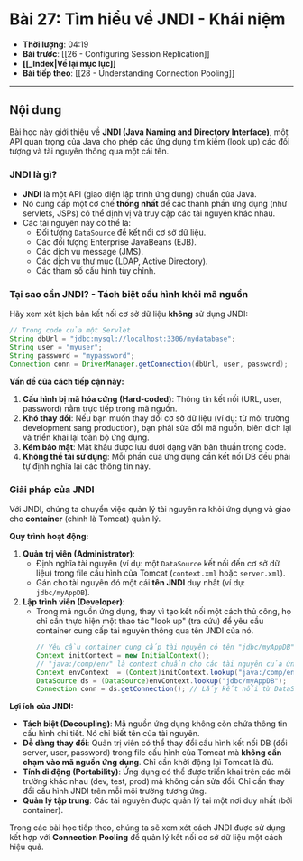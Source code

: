 # Bài 27: Tìm hiểu về JNDI - Khái niệm

- **Thời lượng**: 04:19
- **Bài trước**: [[26 - Configuring Session Replication]]
- **[[_Index|Về lại mục lục]]**
- **Bài tiếp theo**: [[28 - Understanding Connection Pooling]]

---

## Nội dung

Bài học này giới thiệu về **JNDI (Java Naming and Directory Interface)**, một API quan trọng của Java cho phép các ứng dụng tìm kiếm (look up) các đối tượng và tài nguyên thông qua một cái tên.

### JNDI là gì?

-   **JNDI** là một API (giao diện lập trình ứng dụng) chuẩn của Java.
-   Nó cung cấp một cơ chế **thống nhất** để các thành phần ứng dụng (như servlets, JSPs) có thể định vị và truy cập các tài nguyên khác nhau.
-   Các tài nguyên này có thể là:
    -   Đối tượng `DataSource` để kết nối cơ sở dữ liệu.
    -   Các đối tượng Enterprise JavaBeans (EJB).
    -   Các dịch vụ message (JMS).
    -   Các dịch vụ thư mục (LDAP, Active Directory).
    -   Các tham số cấu hình tùy chỉnh.

### Tại sao cần JNDI? - Tách biệt cấu hình khỏi mã nguồn

Hãy xem xét kịch bản kết nối cơ sở dữ liệu **không** sử dụng JNDI:

```java
// Trong code của một Servlet
String dbUrl = "jdbc:mysql://localhost:3306/mydatabase";
String user = "myuser";
String password = "mypassword";
Connection conn = DriverManager.getConnection(dbUrl, user, password);
```

**Vấn đề của cách tiếp cận này:**

1.  **Cấu hình bị mã hóa cứng (Hard-coded)**: Thông tin kết nối (URL, user, password) nằm trực tiếp trong mã nguồn.
2.  **Khó thay đổi**: Nếu bạn muốn thay đổi cơ sở dữ liệu (ví dụ: từ môi trường development sang production), bạn phải sửa đổi mã nguồn, biên dịch lại và triển khai lại toàn bộ ứng dụng.
3.  **Kém bảo mật**: Mật khẩu được lưu dưới dạng văn bản thuần trong code.
4.  **Không thể tái sử dụng**: Mỗi phần của ứng dụng cần kết nối DB đều phải tự định nghĩa lại các thông tin này.

### Giải pháp của JNDI

Với JNDI, chúng ta chuyển việc quản lý tài nguyên ra khỏi ứng dụng và giao cho **container** (chính là Tomcat) quản lý.

**Quy trình hoạt động:**

1.  **Quản trị viên (Administrator)**:
    -   Định nghĩa tài nguyên (ví dụ: một `DataSource` kết nối đến cơ sở dữ liệu) trong file cấu hình của Tomcat (`context.xml` hoặc `server.xml`).
    -   Gán cho tài nguyên đó một cái **tên JNDI** duy nhất (ví dụ: `jdbc/myAppDB`).
2.  **Lập trình viên (Developer)**:
    -   Trong mã nguồn ứng dụng, thay vì tạo kết nối một cách thủ công, họ chỉ cần thực hiện một thao tác "look up" (tra cứu) để yêu cầu container cung cấp tài nguyên thông qua tên JNDI của nó.
        ```java
        // Yêu cầu container cung cấp tài nguyên có tên "jdbc/myAppDB"
        Context initContext = new InitialContext();
        // "java:/comp/env" là context chuẩn cho các tài nguyên của ứng dụng
        Context envContext  = (Context)initContext.lookup("java:/comp/env");
        DataSource ds = (DataSource)envContext.lookup("jdbc/myAppDB");
        Connection conn = ds.getConnection(); // Lấy kết nối từ DataSource
        ```

**Lợi ích của JNDI:**

-   **Tách biệt (Decoupling)**: Mã nguồn ứng dụng không còn chứa thông tin cấu hình chi tiết. Nó chỉ biết tên của tài nguyên.
-   **Dễ dàng thay đổi**: Quản trị viên có thể thay đổi cấu hình kết nối DB (đổi server, user, password) trong file cấu hình của Tomcat mà **không cần chạm vào mã nguồn ứng dụng**. Chỉ cần khởi động lại Tomcat là đủ.
-   **Tính di động (Portability)**: Ứng dụng có thể được triển khai trên các môi trường khác nhau (dev, test, prod) mà không cần sửa đổi. Chỉ cần thay đổi cấu hình JNDI trên mỗi môi trường tương ứng.
-   **Quản lý tập trung**: Các tài nguyên được quản lý tại một nơi duy nhất (bởi container).

Trong các bài học tiếp theo, chúng ta sẽ xem xét cách JNDI được sử dụng kết hợp với **Connection Pooling** để quản lý kết nối cơ sở dữ liệu một cách hiệu quả.

